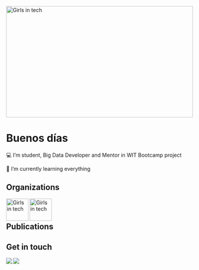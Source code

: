 
 <img align="center" alt="Girls in tech" width=100% height="300px" src="https://user-images.githubusercontent.com/59035908/89711553-31f45880-d98b-11ea-8cca-014a86964257.jpg" />
 <br/>
<div>
  <div>
    <span><h1>Buenos días </h1>
    <p> 💻 I’m student, Big Data Developer and Mentor in WIT Bootcamp project</p>
    <p> 🚀  I’m currently learning everything </p>
  </div>
<div>
  <h2>Organizations</h2>
  <img align="left" alt="Girls in tech" width="60px" height="60px" src="https://user-images.githubusercontent.com/59035908/89677651-1f781180-d8ee-11ea-8bb0-e7c20ac26311.jpg" />
  <img align="left" alt="Girls in tech" width="60px" height="60px" src="https://user-images.githubusercontent.com/59035908/89680211-d080ab00-d8f2-11ea-9cda-172966b938a9.png" />
  </div>  
 <br/>
 <br/>
  <h2 >Publications</h2>

  </div>  

<h2>Get in touch </h2>
<a href="mailto:klaragajaszek21@wp.pl?subject=[GitHub]%20🚀"><img align="left" src="https://img.shields.io/badge/e‑mail-D14836.svg?style=for-the-badge&logo=GMail&logoColor=white"/></a>
<a href="https://www.linkedin.com/in/klara-gajaszek-7aa043189/"><img align="left" src="https://img.shields.io/badge/linkedin-0077B5.svg?style=for-the-badge&logo=linkedin&logoColor=white"/></a>
    </div>
</div>






